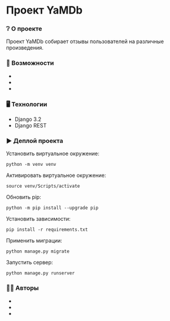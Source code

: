 # Проект YaMDb

### :grey_question: О проекте
Проект YaMDb собирает отзывы пользователей на различные произведения.

### :mechanical_arm: Возможности
*
*
*

### :desktop_computer: Технологии
* Django 3.2
* Django REST

### :arrow_forward: Деплой проекта
Установить виртуальное окружение:
```
python -m venv venv
```
Активировать виртуальное окружение:
```
source venv/Scripts/activate
```
Обновить pip:
```
python -m pip install --upgrade pip
```
Установить зависимости:
```
pip install -r requirements.txt
```
Применить миграции:
```
python manage.py migrate
```
Запустить сервер:
```
python manage.py runserver
```

### :raising_hand_man: Авторы
*
*
*